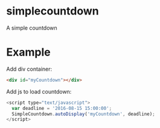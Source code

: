 # simplecountdown
A simple countdown

# Example
Add div container:
```HTML
<div id="myCountdown"></div>
```

Add js to load countdown:
```javascript
<script type="text/javascript">
  var deadline = '2016-08-15 15:00:00';
  SimpleCountdown.autoDisplay('myCountdown', deadline);
</script>
```
